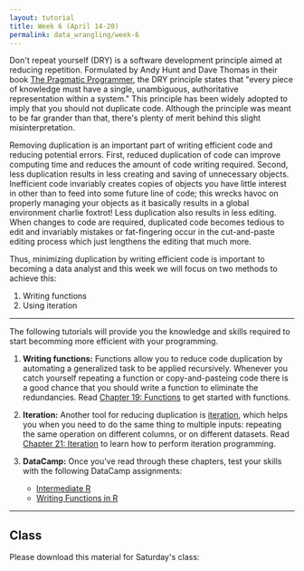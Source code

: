 ```yaml
---
layout: tutorial
title: Week 6 (April 14-20)
permalink: data_wrangling/week-6
---
```


Don't repeat yourself (DRY) is a software development principle aimed at reducing repetition. Formulated by Andy Hunt and Dave Thomas in their book [The Pragmatic Programmer](http://www.amazon.com/Pragmatic-Programmer-Journeyman-Master/dp/020161622X/ref=sr_1_1?s=books&ie=UTF8&qid=1456066112&sr=1-1&keywords=the+pragmatic+programmer), the DRY principle states that "every piece of knowledge must have a single, unambiguous, authoritative representation within a system." This principle has been widely adopted to imply that you should not duplicate code. Although the principle was meant to be far grander than that, there's plenty of merit behind this slight misinterpretation.

Removing duplication is an important part of writing efficient code and reducing potential errors. First, reduced duplication of code can improve computing time and reduces the amount of code writing required. Second, less duplication results in less creating and saving of unnecessary objects. Inefficient code invariably creates copies of objects you have little interest in other than to feed into some future line of code; this wrecks havoc on properly managing your objects as it basically results in a global environment charlie foxtrot! Less duplication also results in less editing. When changes to code are required, duplicated code becomes tedious to edit and invariably mistakes or fat-fingering occur in the cut-and-paste editing process which just lengthens the editing that much more.

Thus, minimizing duplication by writing efficient code is important to becoming a data analyst and this week we will focus on two methods to achieve this:

1. Writing functions
2. Using iteration

<hr>

The following tutorials will provide you the knowledge and skills required to start becomming more efficient with your programming.

1. **Writing functions:** Functions allow you to reduce code duplication by automating a generalized task to be applied recursively. Whenever you catch yourself repeating a function or copy-and-pasteing code there is a good chance that you should write a function to eliminate the redundancies. Read [Chapter 19: Functions](http://r4ds.had.co.nz/functions.html) to get started with functions.

2. **Iteration:**  Another tool for reducing duplication is <u>iteration</u>, which helps you when you need to do the same thing to multiple inputs: repeating the same operation on different columns, or on different datasets. Read [Chapter 21: Iteration](http://r4ds.had.co.nz/iteration.html) to learn how to perform iteration programming.

3. **DataCamp:**  Once you've read through these chapters, test your skills with the following DataCamp assignments:
    - [Intermediate R](https://www.datacamp.com/enterprise/data-wrangling-5be74dc1-c06b-492c-a43e-10aa35bc87ec/assignments/45619)
    - [Writing Functions in R](https://www.datacamp.com/enterprise/data-wrangling-5be74dc1-c06b-492c-a43e-10aa35bc87ec/assignments/45620)

<hr>   

## Class

Please download this material for Saturday's class: &nbsp; <a href="https://www.dropbox.com/sh/e1v0s6vdsn2n5m3/AABZLjbzFR8vQFbU23g4rq1Ya?dl=1" style="color:black;"><i class="fa fa-cloud-download" style="font-size:1em"></i></a>





